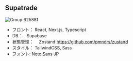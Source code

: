 ## Supatrade
![Group 625881](https://github.com/kuroro-31/Supatrade/assets/34049491/ce2d4f41-682e-47f8-bf58-cefb8fc95c11)
- フロント： 
React, Next.js, Typescript
- DB：　Supabase
- 状態管理：　
Zostand
https://github.com/pmndrs/zustand
- スタイル： TailwindCSS, Sass
- フォント: Noto Sans JP
